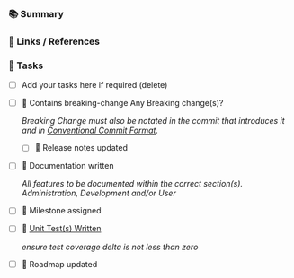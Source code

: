 ### :books: Summary
<!-- your summary here emojis ref: https://github.com/yodamad/gitlab-emoji -->



### :link: Links / References
<!-- 

    using a list as any links to other references or links as required. if relevant, describe the link/reference

    Include any issues or related merge requests. Note: dependent MR's also to be added to "Merge request dependencies"

-->



### :construction_worker: Tasks

 - [ ] Add your tasks here if required (delete)

<!-- dont remove tasks below strike through including the checkbox by enclosing in double tidle '~~' -->

- [ ] :firecracker: Contains breaking-change Any Breaking change(s)?

    _Breaking Change must also be notated in the commit that introduces it and in [Conventional Commit Format](https://www.conventionalcommits.org/en/v1.0.0/)._

    - [ ] :notebook: Release notes updated

- [ ] :blue_book: Documentation written

    _All features to be documented within the correct section(s). Administration, Development and/or User_

- [ ] :checkered_flag: Milestone assigned

- [ ] :test_tube: [Unit Test(s) Written](https://nofusscomputing.com/projects/centurion_erp/development/testing/)

    _ensure test coverage delta is not less than zero_

- [ ] :page_facing_up: Roadmap updated
